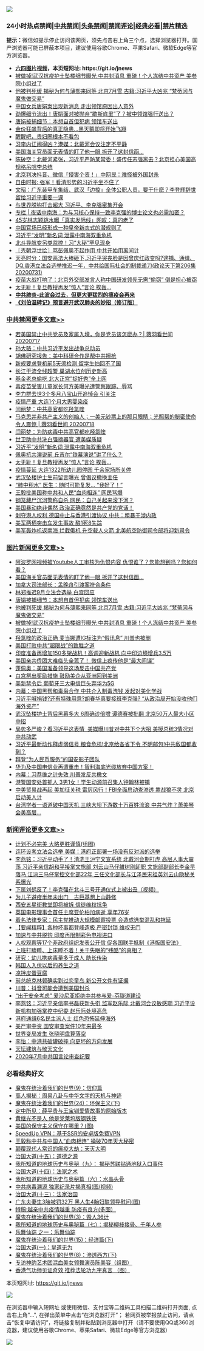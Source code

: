 ![](https://raw.githubusercontent.com/fqnews/bnews/master/64photo/fqnews-qr.jpg)

<div id="tt">
<h3>24小时热点禁闻|<a href="#%E4%B8%AD%E5%85%B1%E7%A6%81%E9%97%BB%E6%9B%B4%E5%A4%9A%E6%96%87%E7%AB%A0">中共禁闻</a>|<a href="#%E5%9B%BE%E7%89%87%E6%96%B0%E9%97%BB%E6%9B%B4%E5%A4%9A%E6%96%87%E7%AB%A0">头条禁闻</a>|<a href="#%E6%96%B0%E9%97%BB%E8%AF%84%E8%AE%BA%E6%9B%B4%E5%A4%9A%E6%96%87%E7%AB%A0">禁闻评论|<a href="#%E5%BF%85%E7%9C%8B%E7%BB%8F%E5%85%B8%E5%A5%BD%E6%96%87">经典必看|<a href="/video.md#%E7%A6%81%E7%89%87%E7%B2%BE%E9%80%89">禁片精选</a></h3>
<div><b>提示：</b>微信如提示停止访问该网页，须先点击右上角三个点，选择浏览器打开。国产浏览器可能已屏蔽本项目，建议使用谷歌Chrome、苹果Safari、微软Edge等官方浏览器。</div>
<ul>
<li><b><a href="http://d1.bdrive.tk/64.mp4" target="_blank">六四图片视频</a>，本页短网址: https://git.io/jnews</b></li>
<li><a href="/topimagenews/20200731/1372770.md">被做掉!武汉抗疫护士坠楼细节曝光 中共封消息 重磅！个人冻结中共资产 美参院小组过了</a></li>
<li><a href="/topimagenews/20200731/1372796.md">他被判死缓 揭秘为何与薄熙来同等 北京7月雪 古籍:习近平大凶兆 “梵蒂冈与魔鬼做交易”</a></li>
<li><a href="/headline/20200801/1372831.md">中国女兵唐娟案出现新消息 走出领馆原因出人意外</a></li>
<li><a href="/cbnews/20200801/1372962.md">劲爆细节流出！唐娟面对被抛弃“歇斯底里”了？被中领馆强行送出？</a></li>
<li><a href="/topimagenews/20200801/1372858.md">唐娟被捕细节：本想自首但犯病 领馆车送出</a></li>
<li><a href="/cnnews/20200801/1372892.md">金价狂飙背后的真正隐患…黑天鹅即将开始飞翔</a></li>
<li><a href="/ssgc/20200801/1372843.md">醒醒吧，贵妇圈根本不看包</a></li>
<li><a href="/cbnews/20200801/1373013.md">习李内讧闹得凶？港媒：北戴河会议注定不平静</a></li>
<li><a href="/topimagenews/20200801/1373080.md">美国海关官员面无表情的盯了他一眼 拆开了这封信函…</a></li>
<li><a href="/bannedvideo/20200801/1372903.md">陈破空：北戴河紧张，习近平严防某常委！盛传任志强离去？北京担心美国高规格吊唁李总统</a></li>
<li><a href="/cbnews/20200801/1372891.md">北京判决抖音、微信「侵害个资！」中网民：难怪被外国封杀</a></li>
<li><a href="/baitai/20200801/1373020.md">自由时报: 强军！看清形势的习近平坐不住了</a></li>
<li><a href="/cbnews/20200801/1372952.md">文昭：广东装甲车集结、武汉「边控」全体公职人员，要干什麽？李登辉辞世留给习近平重要一课</a></li>
<li><a href="/finance/20200801/1372877.md">与世界脱钩打击超大 习近平、李克强密集开会</a></li>
<li><a href="/cbnews/20200801/1372870.md">专栏 | 夜话中南海：为与习核心保持一致李克强的博士论文也必需加密？</a></li>
<li><a href="/yule/20200801/1372931.md">45岁林志颖跳水曝「真实发际线」网叹：真的老了</a></li>
<li><a href="/comments/20200731/1372789.md">中国官场已经形成一种皇帝新衣式的潜规则了</a></li>
<li><a href="/cbnews/20200801/1373085.md">习近平“发明”新名词 泄露中南海双重危机</a></li>
<li><a href="/cbnews/20200801/1373034.md">北斗导航变另类监控！习“大秘”罕见现身</a></li>
<li><a href="/ssgc/20200801/1372878.md">〖兲朝浮世绘〗骂彭佩奥不起作用 中共开始用离间计</a></li>
<li><a href="/cbnews/20200801/1372996.md">天亮时分：国安恶法大棒砸下,习近平哭丧脸是因曾庆红政变吗?逮捕、通缉、DQ,香港立法会选举推迟一年，中共给国际社会的制裁递刀(政论天下第206集 20200731)</a></li>
<li><a href="/worldnews/usa/20200731/1372809.md">疫苗大战打响了：北京外交部发言人称中国研发领先无需“偷窃” 倒是担心被窃</a></li>
<li><a href="/cbnews/20200801/1373083.md">太无耻！复旦教授再发“惊人”言论 挨轰...</a></li>
<li><b><a href="/comments/20200211/1275071.md" target="_blank">中共肺炎-此波会过去，但更大更猛烈的瘟疫会再来</a></b></li>
<li><b><a href="/comments/20200207/1272816.md" target="_blank">《刘伯温碑记》预言避开武汉肺炎的妙招（修订版）</a></b></li>
</ul>
</div>

<div class="catlist">
<h3><a href="/cbnews/" target="_blank">中共禁闻</a><span><a href="/cbnews/" target="_blank" rel="nofollow">更多文章>></a></span></h3>
<ul>
<li><a href="/cbnews/20200801/1373106.md" target="_blank">若美国禁止中共党员及家属入境，你是党员该怎麽办？| 薇羽看世间 20200717</a></li>
<li><a href="/cbnews/20200801/1373204.md" target="_blank">孙大骆：中共习近平发出战争总动员</a></li>
<li><a href="/cbnews/20200801/1373189.md" target="_blank">胡佛研究报告：美中科研合作是帮中共擦枪</a></li>
<li><a href="/cbnews/20200801/1373188.md" target="_blank">新规要求登机前5天须检测 留学生怕回不了国</a></li>
<li><a href="/cbnews/20200801/1373187.md" target="_blank">长江干流全线超警 巢湖水位创历史新高</a></li>
<li><a href="/cbnews/20200801/1373186.md" target="_blank">基金老总偷吃 北大正宫&#8221;捉奸秀&#8221;全上网</a></li>
<li><a href="/cbnews/20200801/1373185.md" target="_blank">毒疫苗受害儿童家长何方美曝光遭警察跟踪、辱骂</a></li>
<li><a href="/cbnews/20200801/1373147.md" target="_blank">李力群去世3个多月八宝山开追悼会 引关注</a></li>
<li><a href="/cbnews/20200801/1373146.md" target="_blank">疫情严重 大连1个月大男婴染疫</a></li>
<li><a href="/cbnews/20200801/1373145.md" target="_blank">闫丽梦：中共高官都吃羟氯喹</a></li>
<li><a href="/cbnews/20200801/1373107.md" target="_blank">马克思并非共产主义的创始人；一美元钞票上的那只眼睛；光照帮的秘密使命令人震惊 | 薇羽看世间 20200718</a></li>
<li><a href="/cbnews/20200801/1373141.md" target="_blank">闫丽梦：为防病毒中共高官都吃羟氯喹</a></li>
<li><a href="/cbnews/20200801/1373097.md" target="_blank">世卫助中共洗白强摘器官 遭美媒质疑</a></li>
<li><a href="/cbnews/20200801/1373085.md" target="_blank">习近平“发明”新名词 泄露中南海双重危机</a></li>
<li><a href="/cbnews/20200801/1373084.md" target="_blank">佩奥抗共演说前 丘吉尔“铁幕演说”讲了什么？</a></li>
<li><a href="/cbnews/20200801/1373083.md" target="_blank">太无耻！复旦教授再发“惊人”言论 挨轰&#8230;</a></li>
<li><a href="/cbnews/20200801/1373082.md" target="_blank">疫情蔓延 大连1322所幼儿园停园 千余家场所关停</a></li>
<li><a href="/cbnews/20200801/1373081.md" target="_blank">武汉坠楼护士生前留言曝光 曾倡议撤换主任</a></li>
<li><a href="/cbnews/20200801/1373077.md" target="_blank">“肺中积水” 医生：随时可能复发… “我好了！”</a></li>
<li><a href="/cbnews/20200801/1373076.md" target="_blank">王毅批美国称中共和人民“血肉相连” 网民骂爆</a></li>
<li><a href="/cbnews/20200801/1373066.md" target="_blank">钢笼藏尸沉河警称自杀 网民：自己关起来滚下河？</a></li>
<li><a href="/cbnews/20200801/1373059.md" target="_blank">美国暴动绝非偶然 政治正确竟然是共产党的党话！</a></li>
<li><a href="/cbnews/20200801/1373058.md" target="_blank">剥夺港人权利 德国中止与香港引渡协议 中共：粗暴干涉内政</a></li>
<li><a href="/cbnews/20200801/1373036.md" target="_blank">美军两栖突击车发生事故 酿1死8失踪</a></li>
<li><a href="/cbnews/20200801/1373035.md" target="_blank">美军轰炸机返南海 拦截俄机 升空载人火箭 北美航空防御司令部将迎新司令</a></li>

</ul>
</div>
<div class="catlist">
<h3><a href="/topimagenews/" target="_blank">图片新闻</a><span><a href="/topimagenews/" target="_blank" rel="nofollow">更多文章>></a></span></h3>
<ul>
<li><a href="/topimagenews/20200801/1373184.md" target="_blank">阿波罗网视频被Youtube人工审核为仇恨内容 仇恨谁了？您能想到吗？您如何看？</a></li>
<li><a href="/topimagenews/20200801/1373080.md" target="_blank">美国海关官员面无表情的盯了他一眼 拆开了这封信函…</a></li>
<li><a href="/topimagenews/20200801/1373079.md" target="_blank">加拿大司法部长：孟晚舟引渡案符合条件</a></li>
<li><a href="/topimagenews/20200801/1373078.md" target="_blank">林郑推迟9月立法会选举 白宫回应</a></li>
<li><a href="/topimagenews/20200801/1372858.md" target="_blank">唐娟被捕细节：本想自首但犯病 领馆车送出</a></li>
<li><a href="/topimagenews/20200731/1372796.md" target="_blank">他被判死缓 揭秘为何与薄熙来同等 北京7月雪 古籍:习近平大凶兆 “梵蒂冈与魔鬼做交易”</a></li>
<li><a href="/topimagenews/20200731/1372770.md" target="_blank">被做掉!武汉抗疫护士坠楼细节曝光 中共封消息 重磅！个人冻结中共资产 美参院小组过了</a></li>
<li><a href="/topimagenews/20200731/1372635.md" target="_blank">羟氯喹的政治正确 麦当娜遭IG标注为“假讯息” 川普也被删</a></li>
<li><a href="/comments/20200731/1372471.md" target="_blank">美国打败中共“超限战”的致胜之道</a></li>
<li><a href="/topimagenews/20200731/1372515.md" target="_blank">印度准备再增加150多架战机！高调迎新战机 向中印边境增兵3.5万</a></li>
<li><a href="/topimagenews/20200731/1372454.md" target="_blank">美国亲共侨团大难临头全蔫了！ 微信上疯传他是“最大间谍”</a></li>
<li><a href="/topimagenews/20200731/1372446.md" target="_blank">蓬佩奥：美国准备领导这场反击中国共产党</a></li>
<li><a href="/topimagenews/20200731/1372338.md" target="_blank">白宫祭出奖励措施 鼓励美企从亚洲回到美洲</a></li>
<li><a href="/topimagenews/20200731/1372337.md" target="_blank">美新禁令后 葡萄牙三大电信巨头弃华为5G</a></li>
<li><a href="/topimagenews/20200731/1372321.md" target="_blank">内幕：中国黑帮和毒枭合作 中共介入制毒洗钱 发起对美化学战</a></li>
<li><a href="/topimagenews/20200730/1372270.md" target="_blank">习近平喊捐钱?还有特殊用意?胡春华真要接班李克强? &#8220;从政治局开始没收他们海外资产&#8221;</a></li>
<li><a href="/topimagenews/20200730/1372227.md" target="_blank">武汉坠楼护士背后黑幕多大 6周确诊倍增 谭德赛被批翻 北京50万人最大小区中招</a></li>
<li><a href="/topimagenews/20200730/1372156.md" target="_blank">局势多严峻？看习近平这表情  美媒曝川普对中共下个大招 美授总统3情况对中共动武</a></li>
<li><a href="/topimagenews/20200730/1372152.md" target="_blank">习近平最新动作释虚弱信号 粮食危机!北京给各省下令 不明邮包!中共敌国都收到？</a></li>
<li><a href="/topimagenews/20200730/1371678.md" target="_blank">拜登“为人民币服务”的国安影子团队</a></li>
<li><a href="/topimagenews/20200730/1371159.md" target="_blank">华为及中国电信业再遭重击！智利海底光缆放弃中国方案！</a></li>
<li><a href="/topimagenews/20200730/1370225.md" target="_blank">内幕：习恭维之计失效 川普发反共檄文</a></li>
<li><a href="/topimagenews/20200730/1370126.md" target="_blank">港警国安处首抓人 3男1女！学生动源前召集人钟翰林被捕</a></li>
<li><a href="/topimagenews/20200729/1370121.md" target="_blank">中美贸易战再起 美加征关税 雷厉风行！FBI全面启动查渗透 靠战狼不灵 北京启动美人计</a></li>
<li><a href="/topimagenews/20200729/1370051.md" target="_blank">台湾学者一语道破中国天机 三峡大坝下游数十万百姓流浪 中共气炸？萧美琴会美高层…</a></li>

</ul>
</div>
<div class="catlist">
<h3><a href="/comments/" target="_blank">新闻评论</a><span><a href="/comments/" target="_blank" rel="nofollow">更多文章>></a></span></h3>
<ul>
<li><a href="/comments/20200801/1373209.md" target="_blank">计划不必完美 大略更胜谨慎(组图)</a></li>
<li><a href="/comments/20200801/1373206.md" target="_blank">连环设套立法会选举 美媒：港府正部署一场没有反对派的选举</a></li>
<li><a href="/comments/20200801/1373183.md" target="_blank">李燕铭：习近平动手了！清洗王沪宁文宣系统 北戴河会期打虎 高层人事大震荡 习近平亲信胡和平接掌文旅部 刘云山马仔雒树刚卸职 文旅部副部长李金早落马 江派三马仔掌控文化部22年 三任文化部长与江泽民宋祖英刘云山隐秘关系曝光</a></li>
<li><a href="/comments/20200801/1373182.md" target="_blank">下属刘鹤反了！李克强在北斗三号开通仪式上被出丑（视频）</a></li>
<li><a href="/comments/20200801/1373180.md" target="_blank">为儿子避疫半年未出门　古巨基想上山静修</a></li>
<li><a href="/comments/20200801/1373168.md" target="_blank">西安五星街教堂即将被拆 信徒维权抗争</a></li>
<li><a href="/comments/20200801/1373158.md" target="_blank">英国电影理事会首任主席亚伦柏加病逝  享年76岁</a></li>
<li><a href="/comments/20200801/1373156.md" target="_blank">着名法律专家：民主党推动大规模邮寄投票 会造成选举混乱和拖延</a></li>
<li><a href="/comments/20200801/1373151.md" target="_blank">【要闻精粹】各种坏事都登峰造极 严密封锁 维权无门</a></li>
<li><a href="/comments/20200801/1373143.md" target="_blank">加速与中共脱钩 印度再限制彩色电视进口</a></li>
<li><a href="/comments/20200801/1373137.md" target="_blank">人权观察等17个非政府组织发表公开信 促各国联手抵制《港版国安法》</a></li>
<li><a href="/comments/20200801/1373136.md" target="_blank">上班打瞌睡、上床睡不着！关于失眠的“残酷”的真相？</a></li>
<li><a href="/comments/20200801/1373135.md" target="_blank">研究：幼儿携病毒量多于成人 助长传染</a></li>
<li><a href="/comments/20200801/1373134.md" target="_blank">韩国人入伏以后的养生之道</a></li>
<li><a href="/comments/20200801/1373133.md" target="_blank">凉拌皮蛋豆腐</a></li>
<li><a href="/comments/20200801/1373095.md" target="_blank">前总统克林顿确实到过恋童岛 新公开文件有证据</a></li>
<li><a href="/comments/20200801/1373094.md" target="_blank">川普：抖音可能会遭到美国封杀</a></li>
<li><a href="/comments/20200801/1373093.md" target="_blank">“出于安全考虑” 爱沙尼亚拒绝中共参与爱-芬隧道建设</a></li>
<li><a href="/comments/20200801/1373068.md" target="_blank">李燕铭：习近平亲信李书磊获新头衔 监军赵乐际 北戴河会议敏感期 习近平设新机构加强掌控中纪委 赵乐际处境高危</a></li>
<li><a href="/comments/20200801/1373065.md" target="_blank">港府通缉6名民主派人士 红色恐怖延伸海外</a></li>
<li><a href="/comments/20200801/1373063.md" target="_blank">美严审中资 国安审查案件10年来最多</a></li>
<li><a href="/comments/20200801/1373053.md" target="_blank">世界变局发生 张晓明盘算落空</a></li>
<li><a href="/comments/20200801/1373052.md" target="_blank">李怡：中港共破罐破摔 向更坏的方向发展</a></li>
<li><a href="/comments/20200801/1373051.md" target="_blank">天坛建筑与敬天文化</a></li>
<li><a href="/comments/20200801/1373050.md" target="_blank">2020年7月中共国言论审查纪要</a></li>

</ul>
</div>

<div class="catlist">
<h3>必看经典好文</h3>
<ul>
<li><a href="/topimagenews/20180529/949649.md" target="_blank">魔鬼在统治着我们的世界(9)：信仰篇</a></li>
<li><a href="/aomi/history/20170924/831575.md" target="_blank">高人揭秘：周易八卦与中华文字的天机与神迹</a></li>
<li><a href="/cbnews/20180907/994846.md" target="_blank">魔鬼在统治着我们的世界(24)：环保主义(下)</a></li>
<li><a href="/comments/20200616/1345658.md" target="_blank">定中所见：薛平贵与王宝钏爱情故事的原始版本</a></li>
<li><a href="/lifebaike/20190522/1131765.md" target="_blank">黄继光不是人 他是党莱坞版钢铁侠</a></li>
<li><a href="/lifebaike/20200520/1331379.md" target="_blank">美国的保守主义保守在哪里？(图)</a></li>
<li><a href="/cbnews/20191226/1241739.md" target="_blank">SpeedUp VPN：基于SSR的安卓版免费VPN</a></li>
<li><a href="/cbnews/20200730/1371580.md" target="_blank">王毅称中共与中国人“血肉相连” 捅破70年天大秘密</a></li>
<li><a href="/comments/20200619/783185.md" target="_blank">颠覆现代人常识的瘟疫大劫：天灭大明</a></li>
<li><a href="/topimagenews/20180322/917868.md" target="_blank">治国大道(十五)：道德之源</a></li>
<li><a href="/topimagenews/20180325/919134.md" target="_blank">我所知道的地球历史与奥秘（九）： 揭秘苏联钻通地狱入口事件</a></li>
<li><a href="/cbnews/20180320/916962.md" target="_blank">治国大道(十四)：法家之术</a></li>
<li><a href="/cbnews/20171115/856086.md" target="_blank">我所知道的地球历史与奥秘篇（六）：水晶头骨</a></li>
<li><a href="/ccpdope/20200412/1311165.md" target="_blank">中共病毒溯源 独家纪录片揭真相(图/视频)</a></li>
<li><a href="/cbnews/20180319/916654.md" target="_blank">治国大道(十三)：法家治国</a></li>
<li><a href="/cbnews/20200611/1343037.md" target="_blank">广东夫妻生3胎被罚32万 黑人生4胎妇联领导慰问(图)</a></li>
<li><a href="/ccpdope/20200425/1319297.md" target="_blank">特稿:越亲中共疫情越重 防疫有良方(多图）</a></li>
<li><a href="/topimagenews/20180521/945342.md" target="_blank">魔鬼在统治着我们的世界(3)：毁人36计</a></li>
<li><a href="/topimagenews/20171210/868397.md" target="_blank">我所知道的地球历史与奥秘篇（七）：揭秘柳枝接骨、千年人参</a></li>
<li><a href="/tculture/20170710/789533.md" target="_blank">乐舞仙踪 之一：乐舞仙踪</a></li>
<li><a href="/topimagenews/20180610/955499.md" target="_blank">魔鬼在统治着我们的世界(15)：经济篇(下)</a></li>
<li><a href="/cbnews/20180307/911097.md" target="_blank">治国大道(一)：皇道无为</a></li>
<li><a href="/topimagenews/20180527/948714.md" target="_blank">魔鬼在统治着我们的世界(8)：渗透西方(下)</a></li>
<li><a href="/topimagenews/20180404/923380.md" target="_blank">专访神韵艺术团混血美女领舞演员陈美容（组图）</a></li>
<li><a href="/comments/20200517/1330064.md" target="_blank">香港气功师见证奇效 推荐法轮功九字真言 （图）</a></li>

</ul>
</div>

本页短网址: https://git.io/jnews

![](https://raw.githubusercontent.com/fqnews/bnews/master/64photo/fqnews-qr.jpg)

在浏览器中输入短网址 或使用微信、支付宝等二维码工具扫描二维码打开页面, 点击右上角"...", 在弹出菜单中点击“在浏览器打开”； 若网页被举报禁止访问，请点击“恢复申请访问”，将链接复制并粘贴到浏览器中打开（请不要使用QQ或360浏览器，建议使用谷歌Chrome、苹果Safari、微软Edge等官方浏览器）

![](https://raw.githubusercontent.com/fqnews/bnews/master/64photo/wx.jpg)
